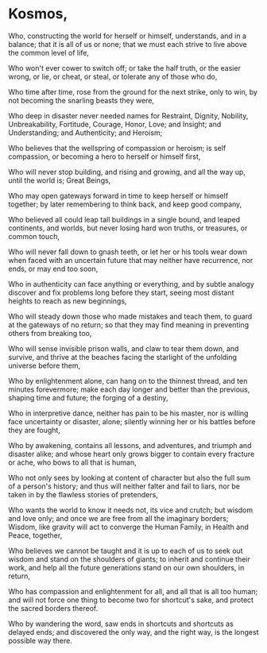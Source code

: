 # Kosmos,

Who, constructing the world for herself or himself, understands, and in a balance; that it is all of us or none; that we must each strive to live above the common level of life,

Who won't ever cower to switch off; or take the half truth, or the easier wrong, or lie, or cheat, or steal, or tolerate any of those who do,

Who time after time, rose from the ground for the next strike, only to win, by not becoming the snarling beasts they were,

Who deep in disaster never needed names for Restraint, Dignity, Nobility, Unbreakability, Fortitude, Courage, Honor, Love; and Insight; and Understanding; and Authenticity; and Heroism;

Who believes that the wellspring of compassion or heroism; is self compassion, or becoming a hero to herself or himself first,

Who will never stop building, and rising and growing, and all the way up, until the world is; Great Beings,

Who may open gateways forward in time to keep herself or himself together; by later remembering to think back, and keep good company,

Who believed all could leap tall buildings in a single bound, and leaped continents, and worlds, but never losing hard won truths, or treasures, or common touch,

Who will never fall down to gnash teeth, or let her or his tools wear down when faced with an uncertain future that may neither have recurrence, nor ends, or may end too soon,

Who in authenticity can face anything or everything, and by subtle analogy discover and fix problems long before they start, seeing most distant heights to reach as new beginnings,

Who will steady down those who made mistakes and teach them, to guard at the gateways of no return; so that they may find meaning in preventing others from breaking too,

Who will sense invisible prison walls, and claw to tear them down, and survive, and thrive at the beaches facing the starlight of the unfolding universe before them,

Who by enlightenment alone, can hang on to the thinnest thread, and ten minutes forevermore; make each day longer and better than the previous, shaping time and future; the forging of a destiny,

Who in interpretive dance, neither has pain to be his master, nor is willing face uncertainty or disaster, alone; silently winning her or his battles before they are fought,

Who by awakening, contains all lessons, and adventures, and triumph and disaster alike; and whose heart only grows bigger to contain every fracture or ache, who bows to all that is human,

Who not only sees by looking at content of character but also the full sum of a person's history; and thus will neither falter and fail to liars, nor be taken in by the flawless stories of pretenders,

Who wants the world to know it needs not, its vice and crutch; but wisdom and love only; and once we are free from all the imaginary borders; Wisdom, like gravity will act to converge the Human Family, in Health and Peace, together,

Who believes we cannot be taught and it is up to each of us to seek out wisdom and stand on the shoulders of giants; to inherit and continue their work, and help all the future generations stand on our own shoulders, in return,

Who has compassion and enlightenment for all, and all that is all too human; and will not force one thing to become two for shortcut's sake, and protect the sacred borders thereof.

Who by wandering the word, saw ends in shortcuts and shortcuts as delayed ends; and discovered the only way, and the right way, is the longest possible way there.
